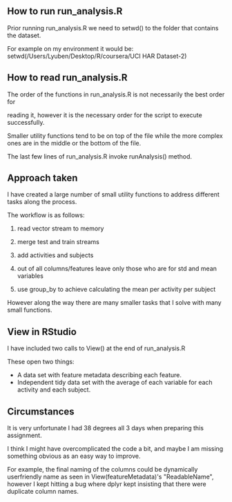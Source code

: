 ## How to run run_analysis.R

Prior running run_analysis.R we need to setwd() to the folder that contains the dataset.

For example on my environment it would be: setwd(/Users/Lyuben/Desktop/R/coursera/UCI HAR Dataset-2)

## How to read run_analysis.R

The order of the functions in run_analysis.R is not necessarily the best order for

reading it, however it is the necessary order for the script to execute successfully.

Smaller utility functions tend to be on top of the file while the 
more complex ones are in the middle or the bottom of the file.

The last few lines of run_analysis.R invoke runAnalysis() method.

## Approach taken

I have created a large number of small utility functions to address different tasks along the process.

The workflow is as follows:
1. read vector stream to memory

2. merge test and train streams

3. add activities and subjects

4. out of all columns/features leave only those who are for std and mean variables

5. use group_by to achieve calculating the mean per activity per subject


However along the way there are many smaller tasks that I solve with many small functions.

## View in RStudio

I have included two calls to View() at the end of run_analysis.R

These open two things:

* A data set with feature metadata describing each feature.
* Independent tidy data set with the average of each variable for each activity and each subject.

## Circumstances

It is very unfortunate I had 38 degrees all 3 days when preparing this assignment.

I think I might have overcomplicated the code a bit, and maybe I am missing something obvious as an easy way to improve.

For example, the final naming of the columns could be dynamically userfriendly name as seen in View(featureMetadata)'s "ReadableName", however I kept hitting a bug where dplyr kept insisting
that there were duplicate column names.
